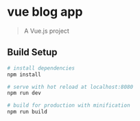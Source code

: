 # vue blog app

> A Vue.js project

## Build Setup

``` bash
# install dependencies
npm install

# serve with hot reload at localhost:8080
npm run dev

# build for production with minification
npm run build